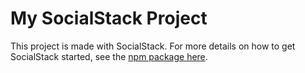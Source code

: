 # My SocialStack Project

This project is made with SocialStack. For more details on how to get SocialStack started, see the [npm package here](https://www.npmjs.com/package/socialstack).